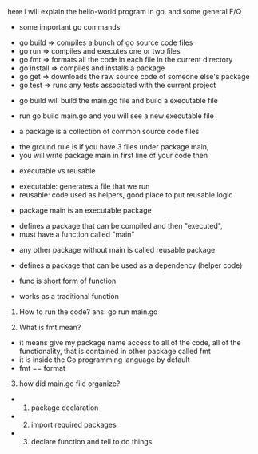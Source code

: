 here i will explain the hello-world program in go.
and some general F/Q

* some important go commands:
- go build => compiles a bunch of go source code files
- go run => compiles and executes one or two files
- go fmt => formats all the code in each file in the current directory
- go install => compiles and installs a package
- go get => downloads the raw source code of someone else's package
- go test => runs any tests associated with the current project

* go build will build the main.go file and build a executable file
- run go build main.go and you will see a new executable file

* a package is a collection of common source code files
- the ground rule is if you have 3 files under package main, 
- you will write package main in first line of your code then

* executable vs reusable
- executable: generates a file that we run
- reusable: code used as helpers, good place to put reusable logic

* package main is an executable package
- defines a package that can be compiled and then "executed",
- must have a function called "main"

* any other package without main is called reusable package
- defines a package that can be used as a dependency (helper code)

* func is short form of function
- works as a traditional function

1. How to run the code?
ans: go run main.go

2. What is fmt mean?
- it means give my package name access to all of the code, all of the functionality,
  that is contained in other package called fmt
- it is inside the Go programming language by default
- fmt == format

3. how did main.go file organize?
- 1. package declaration
- 2. import required packages
- 3. declare function and tell to do things
